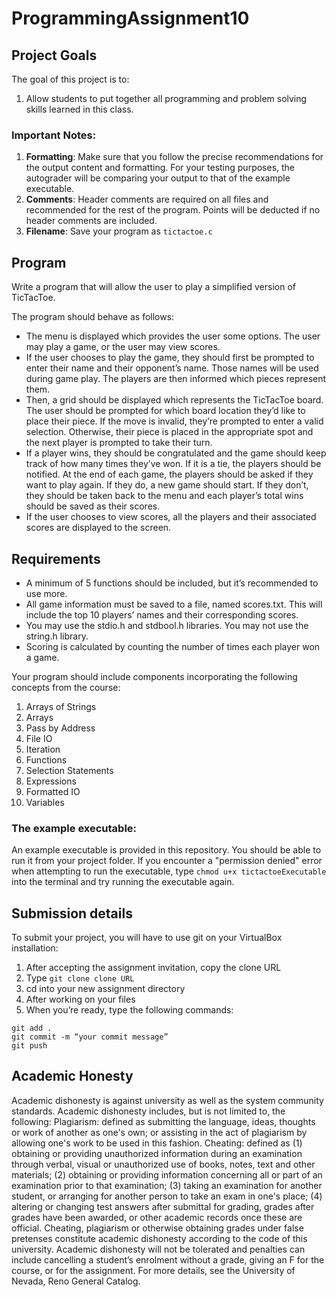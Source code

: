 # ProgrammingAssignment10

## Project Goals
The goal of this project is to:
1.	Allow students to put together all programming and problem solving skills learned in this class.
### Important Notes:
1.	**Formatting**: Make sure that you follow the precise recommendations for the output content and formatting. For your testing purposes, the autograder will be comparing your output to that of the example executable.
2.	**Comments**: Header comments are required on all files and recommended for the rest of the program. Points will be deducted if no header comments are included.
3.	**Filename**: Save your program as ```tictactoe.c```

## Program
Write a program that will allow the user to play a simplified version of TicTacToe.  

The program should behave as follows:
- The menu is displayed which provides the user some options. The user may play a game, or the user may view scores.   
- If the user chooses to play the game, they should first be prompted to enter their name and their opponent’s name. Those names will be used during game play. The players are then informed which pieces represent them.  
- Then, a grid should be displayed which represents the TicTacToe board. The user should be prompted for which board location they’d like to place their piece. If the move is invalid, they’re prompted to enter a valid selection. Otherwise, their piece is placed in the appropriate spot and the next player is prompted to take their turn.  
- If a player wins, they should be congratulated and the game should keep track of how many times they’ve won. If it is a tie, the players should be notified. At the end of each game, the players should be asked if they want to play again. If they do, a new game should start. If they don’t, they should be taken back to the menu and each player’s total wins should be saved as their scores.  
- If the user chooses to view scores, all the players and their associated scores are displayed to the screen.

## Requirements
- A minimum of 5 functions should be included, but it’s recommended to use more.
- All game information must be saved to a file, named scores.txt. This will include the top 10 players’ names and their corresponding scores.
- You may use the stdio.h and stdbool.h libraries. You may not use the string.h library.
- Scoring is calculated by counting the number of times each player won a game.

Your program should include components incorporating the following concepts from the course:

1. Arrays of Strings
2. Arrays
3. Pass by Address
4. File IO
5. Iteration
6. Functions
7. Selection Statements
8. Expressions
9. Formatted IO
10. Variables

### The example executable:
An example executable is provided in this repository. You should be able to run it from your project folder.
If you encounter a "permission denied" error when attempting to run the executable, type ```chmod u+x tictactoeExecutable``` into the terminal and try running the executable again.

## Submission details
To submit your project, you will have to use git on your VirtualBox installation:
1.	After accepting the assignment invitation, copy the clone URL
2.	Type 
```git clone clone URL```
3.	cd into your new assignment directory
4.	After working on your files
5.	When you’re ready, type the following commands: 
```
git add .
git commit -m “your commit message”
git push
```
## Academic Honesty
Academic dishonesty is against university as well as the system community standards. Academic dishonesty includes, but is not limited to, the following:
Plagiarism: defined as submitting the language, ideas, thoughts or work of another as one's own; or assisting in the act of plagiarism by allowing one's work to be used in this fashion.
Cheating: defined as (1) obtaining or providing unauthorized information during an examination through verbal, visual or unauthorized use of books, notes, text and other materials; (2) obtaining or providing information concerning all or part of an examination prior to that examination; (3) taking an examination for another student, or arranging for another person to take an exam in one's place; (4) altering or changing test answers after submittal for grading, grades after grades have been awarded, or other academic records once these are official.
Cheating, plagiarism or otherwise obtaining grades under false pretenses constitute academic
dishonesty according to the code of this university. Academic dishonesty will not be tolerated and
penalties can include cancelling a student’s enrolment without a grade, giving an F for the course, or for the assignment. For more details, see the University of Nevada, Reno General Catalog.
